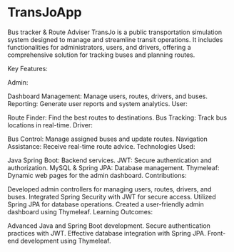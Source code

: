 # TransJoApp
Bus tracker &amp; Route Adviser
TransJo is a public transportation simulation system designed to manage and streamline transit operations. It includes functionalities for administrators, users, and drivers, offering a comprehensive solution for tracking buses and planning routes.

Key Features:

Admin:

Dashboard Management: Manage users, routes, drivers, and buses.
Reporting: Generate user reports and system analytics.
User:

Route Finder: Find the best routes to destinations.
Bus Tracking: Track bus locations in real-time.
Driver:

Bus Control: Manage assigned buses and update routes.
Navigation Assistance: Receive real-time route advice.
Technologies Used:

Java Spring Boot: Backend services.
JWT: Secure authentication and authorization.
MySQL & Spring JPA: Database management.
Thymeleaf: Dynamic web pages for the admin dashboard.
Contributions:

Developed admin controllers for managing users, routes, drivers, and buses.
Integrated Spring Security with JWT for secure access.
Utilized Spring JPA for database operations.
Created a user-friendly admin dashboard using Thymeleaf.
Learning Outcomes:

Advanced Java and Spring Boot development.
Secure authentication practices with JWT.
Effective database integration with Spring JPA.
Front-end development using Thymeleaf.
